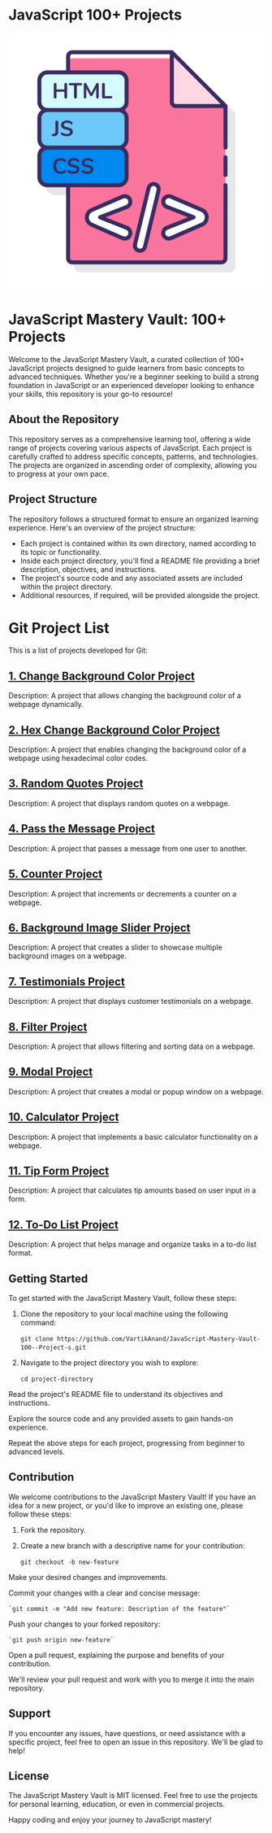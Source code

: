 # JavaScript 100+ Projects
![JavaScript Mastery Vault Logo](allJs.png)

# JavaScript Mastery Vault: 100+ Projects

Welcome to the JavaScript Mastery Vault, a curated collection of 100+ JavaScript projects designed to guide learners from basic concepts to advanced techniques. Whether you're a beginner seeking to build a strong foundation in JavaScript or an experienced developer looking to enhance your skills, this repository is your go-to resource!

## About the Repository

This repository serves as a comprehensive learning tool, offering a wide range of projects covering various aspects of JavaScript. Each project is carefully crafted to address specific concepts, patterns, and technologies. The projects are organized in ascending order of complexity, allowing you to progress at your own pace.

## Project Structure

The repository follows a structured format to ensure an organized learning experience. Here's an overview of the project structure:

- Each project is contained within its own directory, named according to its topic or functionality.
- Inside each project directory, you'll find a README file providing a brief description, objectives, and instructions.
- The project's source code and any associated assets are included within the project directory.
- Additional resources, if required, will be provided alongside the project.

# Git Project List

This is a list of projects developed for Git:

## [1. Change Background Color Project](1%20Change%20Background%20Color)
Description: A project that allows changing the background color of a webpage dynamically.

## [2. Hex Change Background Color Project](https://github.com/VartikAnand/JavaScript-Mastery-Vault-100--Project-s/tree/main/2%20Hex%20Change%20Background%20Color)
Description: A project that enables changing the background color of a webpage using hexadecimal color codes.

## [3. Random Quotes Project](https://github.com/VartikAnand/JavaScript-Mastery-Vault-100--Project-s/tree/main/3.Random%20Quotes%20Project)
Description: A project that displays random quotes on a webpage.


## [4. Pass the Message Project](#pass-the-message-project)
Description: A project that passes a message from one user to another.

## [5. Counter Project](#counter-project)
Description: A project that increments or decrements a counter on a webpage.

## [6. Background Image Slider Project](#background-image-slider-project)
Description: A project that creates a slider to showcase multiple background images on a webpage.

## [7. Testimonials Project](#testimonials-project)
Description: A project that displays customer testimonials on a webpage.

## [8. Filter Project](#filter-project)
Description: A project that allows filtering and sorting data on a webpage.

## [9. Modal Project](#modal-project)
Description: A project that creates a modal or popup window on a webpage.

## [10. Calculator Project](#calculator-project)
Description: A project that implements a basic calculator functionality on a webpage.

## [11. Tip Form Project](#tip-form-project)
Description: A project that calculates tip amounts based on user input in a form.

## [12. To-Do List Project](#to-do-list-project)
Description: A project that helps manage and organize tasks in a to-do list format.

## Getting Started

To get started with the JavaScript Mastery Vault, follow these steps:

1. Clone the repository to your local machine using the following command:

    `git clone https://github.com/VartikAnand/JavaScript-Mastery-Vault-100--Project-s.git`

2. Navigate to the project directory you wish to explore:

    `cd project-directory`

Read the project's README file to understand its objectives and instructions.

Explore the source code and any provided assets to gain hands-on experience.

Repeat the above steps for each project, progressing from beginner to advanced levels.

## Contribution

We welcome contributions to the JavaScript Mastery Vault! If you have an idea for a new project, or you'd like to improve an existing one, please follow these steps:

1. Fork the repository.
2. Create a new branch with a descriptive name for your contribution:

    `git checkout -b new-feature`

Make your desired changes and improvements.

Commit your changes with a clear and concise message:

    `git commit -m "Add new feature: Description of the feature"`

Push your changes to your forked repository:

    `git push origin new-feature`

Open a pull request, explaining the purpose and benefits of your contribution.

We'll review your pull request and work with you to merge it into the main repository.

## Support

If you encounter any issues, have questions, or need assistance with a specific project, feel free to open an issue in this repository. We'll be glad to help!

## License

The JavaScript Mastery Vault is MIT licensed. Feel free to use the projects for personal learning, education, or even in commercial projects.

Happy coding and enjoy your journey to JavaScript mastery!
